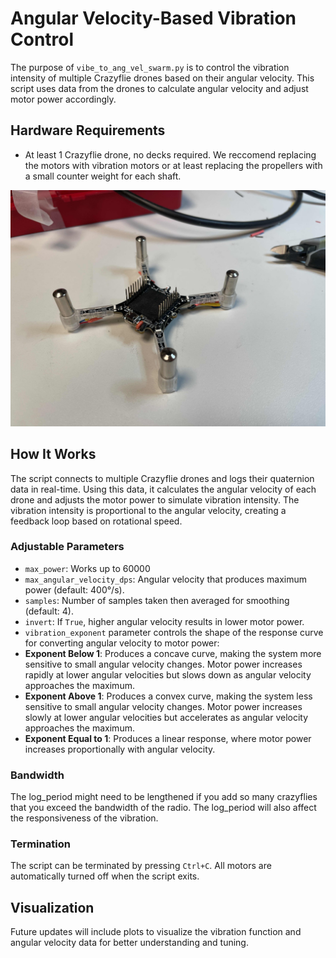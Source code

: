 # Angular Velocity-Based Vibration Control

The purpose of `vibe_to_ang_vel_swarm.py` is to control the vibration intensity of multiple Crazyflie drones based on their angular velocity. This script uses data from the drones to calculate angular velocity and adjust motor power accordingly.

## Hardware Requirements
- At least 1 Crazyflie drone, no decks required.  We reccomend replacing the motors with vibration motors or at least replacing the propellers with a small counter weight for each shaft. 

![](resources/vibration_motors_1.jpg)

## How It Works
The script connects to multiple Crazyflie drones and logs their quaternion data in real-time. Using this data, it calculates the angular velocity of each drone and adjusts the motor power to simulate vibration intensity. The vibration intensity is proportional to the angular velocity, creating a feedback loop based on rotational speed.

### Adjustable Parameters
- `max_power`: Works up to 60000
- `max_angular_velocity_dps`: Angular velocity that produces maximum power (default: 400°/s).
- `samples`: Number of samples taken then averaged for smoothing (default: 4).
- `invert`: If `True`, higher angular velocity results in lower motor power.
- `vibration_exponent` parameter controls the shape of the response curve for converting angular velocity to motor power:
- **Exponent Below 1**: Produces a concave curve, making the system more sensitive to small angular velocity changes. Motor power increases rapidly at lower angular velocities but slows down as angular velocity approaches the maximum.
- **Exponent Above 1**: Produces a convex curve, making the system less sensitive to small angular velocity changes. Motor power increases slowly at lower angular velocities but accelerates as angular velocity approaches the maximum.
- **Exponent Equal to 1**: Produces a linear response, where motor power increases proportionally with angular velocity.

### Bandwidth
The log_period might need to be lengthened if you add so many crazyflies that you exceed the bandwidth of the radio. The log_period will also affect the responsiveness of the vibration. 

### Termination
The script can be terminated by pressing `Ctrl+C`. All motors are automatically turned off when the script exits.

## Visualization
Future updates will include plots to visualize the vibration function and angular velocity data for better understanding and tuning.